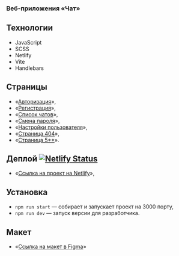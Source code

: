 ### Bеб-приложения «Чат»

## Технологии
- JavaScript
- SCSS
- Netlify
- Vite 
- Handlebars

## Страницы
- «[Авторизация]()»,
- «[Регистрация]()»,
- «[Список чатов]()»,
- «[Смена пароля]()»,
- «[Настройки пользователя]()»,
- «[Страница 404]()»,
- «[Страница 5**]()».

## Деплой [![Netlify Status](https://api.netlify.com/api/v1/badges/ae2ce035-dcaf-44bf-a2ec-3c5c9837e790/deploy-status)](https://app.netlify.com/sites/glistening-seahorse-b8a9d2/deploys)
- «[Cсылка на проект на Netlify](#)»,
  
## Установка
- `npm run start` — собирает и запускает проект на 3000 порту,
- `npm run dev` — запуск версии для разработчика.
  
## Макет
- «[Cсылка на макет в Figma]([https://github.com/facebook/react](https://www.figma.com/design/kuwerWMZV5aHJGvW9WCiQP/Chat_external_link-(Copy)?node-id=0-1&t=37nRVz7GwxVH4U9x-1))»
